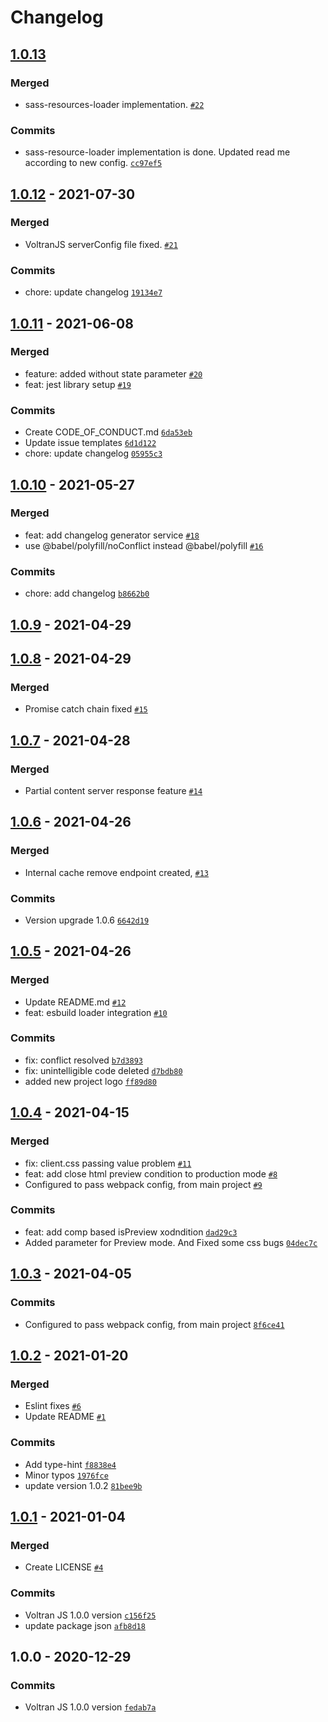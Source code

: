 # Changelog

## [1.0.13](https://github.com/hepsiburada/VoltranJS/compare/1.0.12...1.0.13)

### Merged

- sass-resources-loader implementation. [`#22`](https://github.com/hepsiburada/VoltranJS/pull/22)

### Commits

- sass-resource-loader implementation is done. Updated read me according to new config. [`cc97ef5`](https://github.com/hepsiburada/VoltranJS/commit/cc97ef506b03be4db82c0044b12301a22eb97085)

## [1.0.12](https://github.com/hepsiburada/VoltranJS/compare/1.0.11...1.0.12) - 2021-07-30

### Merged

- VoltranJS serverConfig file fixed. [`#21`](https://github.com/hepsiburada/VoltranJS/pull/21)

### Commits

- chore: update changelog [`19134e7`](https://github.com/hepsiburada/VoltranJS/commit/19134e71989fe79328c8157b7ceb46bbc9afb7ef)

## [1.0.11](https://github.com/hepsiburada/VoltranJS/compare/1.0.10...1.0.11) - 2021-06-08

### Merged

- feature: added without state parameter [`#20`](https://github.com/hepsiburada/VoltranJS/pull/20)
- feat: jest library setup [`#19`](https://github.com/hepsiburada/VoltranJS/pull/19)

### Commits

- Create CODE_OF_CONDUCT.md [`6da53eb`](https://github.com/hepsiburada/VoltranJS/commit/6da53ebcf849a8460619e77173cda485b6267c89)
- Update issue templates [`6d1d122`](https://github.com/hepsiburada/VoltranJS/commit/6d1d122c790a1a1fe5f66f6c1f2c337ced793e16)
- chore: update changelog [`05955c3`](https://github.com/hepsiburada/VoltranJS/commit/05955c343471d27e797c472c09811410d56fdb7d)

## [1.0.10](https://github.com/hepsiburada/VoltranJS/compare/1.0.9...1.0.10) - 2021-05-27

### Merged

- feat: add changelog generator service [`#18`](https://github.com/hepsiburada/VoltranJS/pull/18)
- use @babel/polyfill/noConflict instead @babel/polyfill [`#16`](https://github.com/hepsiburada/VoltranJS/pull/16)

### Commits

- chore: add changelog [`b8662b0`](https://github.com/hepsiburada/VoltranJS/commit/b8662b05673537883ba45576cf1e2d357bb0e5e0)

## [1.0.9](https://github.com/hepsiburada/VoltranJS/compare/1.0.8...1.0.9) - 2021-04-29

## [1.0.8](https://github.com/hepsiburada/VoltranJS/compare/1.0.7...1.0.8) - 2021-04-29

### Merged

- Promise catch chain fixed [`#15`](https://github.com/hepsiburada/VoltranJS/pull/15)

## [1.0.7](https://github.com/hepsiburada/VoltranJS/compare/1.0.6...1.0.7) - 2021-04-28

### Merged

- Partial content server response feature [`#14`](https://github.com/hepsiburada/VoltranJS/pull/14)

## [1.0.6](https://github.com/hepsiburada/VoltranJS/compare/1.0.5...1.0.6) - 2021-04-26

### Merged

- Internal cache remove endpoint created, [`#13`](https://github.com/hepsiburada/VoltranJS/pull/13)

### Commits

- Version upgrade 1.0.6 [`6642d19`](https://github.com/hepsiburada/VoltranJS/commit/6642d19e99a8d772d8dff1325e8078c653fc7d29)

## [1.0.5](https://github.com/hepsiburada/VoltranJS/compare/1.0.4...1.0.5) - 2021-04-26

### Merged

- Update README.md [`#12`](https://github.com/hepsiburada/VoltranJS/pull/12)
- feat: esbuild loader integration [`#10`](https://github.com/hepsiburada/VoltranJS/pull/10)

### Commits

- fix: conflict resolved [`b7d3893`](https://github.com/hepsiburada/VoltranJS/commit/b7d3893f4cdf5281ed443f49a61ab5eb378fa8ee)
- fix: unintelligible code deleted [`d7bdb80`](https://github.com/hepsiburada/VoltranJS/commit/d7bdb800f378d1aa24d91262ca8add0305b0217d)
- added new project logo [`ff89d80`](https://github.com/hepsiburada/VoltranJS/commit/ff89d80c17b6a159f22f4565c26716b043ac7c80)

## [1.0.4](https://github.com/hepsiburada/VoltranJS/compare/1.0.3...1.0.4) - 2021-04-15

### Merged

- fix: client.css passing value problem [`#11`](https://github.com/hepsiburada/VoltranJS/pull/11)
- feat: add close html preview condition to production mode [`#8`](https://github.com/hepsiburada/VoltranJS/pull/8)
- Configured to pass webpack config, from main project [`#9`](https://github.com/hepsiburada/VoltranJS/pull/9)

### Commits

- feat: add comp based isPreview xodndition [`dad29c3`](https://github.com/hepsiburada/VoltranJS/commit/dad29c3b1c6edb6d07af7e697c983be34f3c025e)
- Added parameter for Preview mode. And Fixed some css bugs [`04dec7c`](https://github.com/hepsiburada/VoltranJS/commit/04dec7c4529130400612c4fd1f17292381f48fc1)

## [1.0.3](https://github.com/hepsiburada/VoltranJS/compare/1.0.2...1.0.3) - 2021-04-05

### Commits

- Configured to pass webpack config, from main project [`8f6ce41`](https://github.com/hepsiburada/VoltranJS/commit/8f6ce414035fcb1d850a3417f10bacf46735b691)

## [1.0.2](https://github.com/hepsiburada/VoltranJS/compare/1.0.1...1.0.2) - 2021-01-20

### Merged

- Eslint fixes [`#6`](https://github.com/hepsiburada/VoltranJS/pull/6)
- Update README [`#1`](https://github.com/hepsiburada/VoltranJS/pull/1)

### Commits

- Add type-hint [`f8838e4`](https://github.com/hepsiburada/VoltranJS/commit/f8838e422e3c08ac563bafe7064937c089c0cb4c)
- Minor typos [`1976fce`](https://github.com/hepsiburada/VoltranJS/commit/1976fce2766cb7c2055c6af56dbd3d4a4dafecd1)
- update version 1.0.2 [`81bee9b`](https://github.com/hepsiburada/VoltranJS/commit/81bee9b1865fbf2c8f1926bd8617c180d0995d14)

## [1.0.1](https://github.com/hepsiburada/VoltranJS/compare/1.0.0...1.0.1) - 2021-01-04

### Merged

- Create LICENSE [`#4`](https://github.com/hepsiburada/VoltranJS/pull/4)

### Commits

- Voltran JS 1.0.0 version [`c156f25`](https://github.com/hepsiburada/VoltranJS/commit/c156f254b92cb218a44fad9f0b00cc55213f8096)
- update package json [`afb8d18`](https://github.com/hepsiburada/VoltranJS/commit/afb8d18d540fa9de751bc2ecdcbce5fc7681e7f3)

## 1.0.0 - 2020-12-29

### Commits

- Voltran JS 1.0.0 version [`fedab7a`](https://github.com/hepsiburada/VoltranJS/commit/fedab7a0f70772f91278c2cb752e7c91ee09a7e9)
